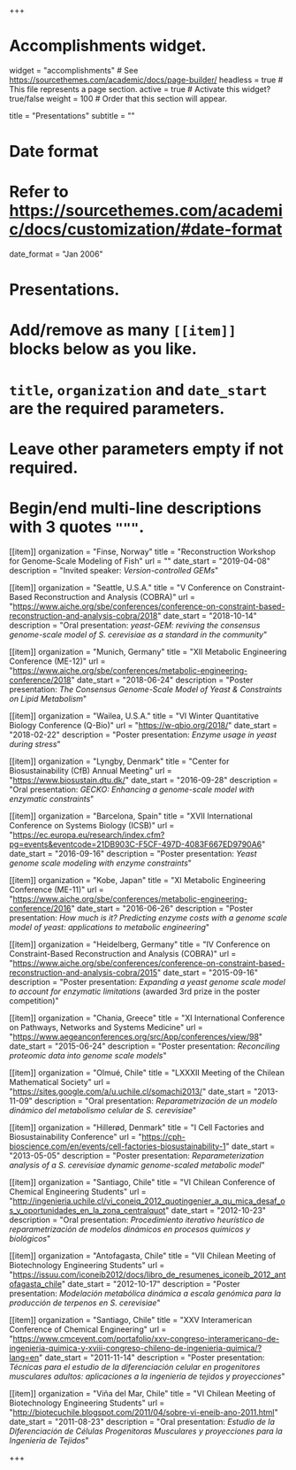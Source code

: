 +++
# Accomplishments widget.
widget = "accomplishments"  # See https://sourcethemes.com/academic/docs/page-builder/
headless = true  # This file represents a page section.
active = true  # Activate this widget? true/false
weight = 100  # Order that this section will appear.

title = "Presentations"
subtitle = ""

# Date format
#   Refer to https://sourcethemes.com/academic/docs/customization/#date-format
date_format = "Jan 2006"

# Presentations.
#   Add/remove as many `[[item]]` blocks below as you like.
#   `title`, `organization` and `date_start` are the required parameters.
#   Leave other parameters empty if not required.
#   Begin/end multi-line descriptions with 3 quotes `"""`.

[[item]]
  organization = "Finse, Norway"
  title = "Reconstruction Workshop for Genome-Scale Modeling of Fish"
  url = ""
  date_start = "2019-04-08"
  description = "Invited speaker: _Version-controlled GEMs_"

[[item]]
  organization = "Seattle, U.S.A."
  title = "V Conference on Constraint-Based Reconstruction and Analysis (COBRA)"
  url = "https://www.aiche.org/sbe/conferences/conference-on-constraint-based-reconstruction-and-analysis-cobra/2018"
  date_start = "2018-10-14"
  description = "Oral presentation: _yeast-GEM: reviving the consensus genome-scale model of S. cerevisiae as a standard in the community_"

[[item]]
  organization = "Munich, Germany"
  title = "XII Metabolic Engineering Conference (ME-12)"
  url = "https://www.aiche.org/sbe/conferences/metabolic-engineering-conference/2018"
  date_start = "2018-06-24"
  description = "Poster presentation: _The Consensus Genome-Scale Model of Yeast & Constraints on Lipid Metabolism_"

[[item]]
  organization = "Wailea, U.S.A."
  title = "VI Winter Quantitative Biology Conference (Q-Bio)"
  url = "https://w-qbio.org/2018/"
  date_start = "2018-02-22"
  description = "Poster presentation: _Enzyme usage in yeast during stress_"

[[item]]
  organization = "Lyngby, Denmark"
  title = "Center for Biosustainability (CfB) Annual Meeting"
  url = "https://www.biosustain.dtu.dk/"
  date_start = "2016-09-28"
  description = "Oral presentation: _GECKO: Enhancing a genome-scale model with enzymatic constraints_"

[[item]]
  organization = "Barcelona, Spain"
  title = "XVII International Conference on Systems Biology (ICSB)"
  url = "https://ec.europa.eu/research/index.cfm?pg=events&eventcode=21DB903C-F5CF-497D-4083F667ED9790A6"
  date_start = "2016-09-16"
  description = "Poster presentation: _Yeast genome scale modeling with enzyme constraints_"

[[item]]
  organization = "Kobe, Japan"
  title = "XI Metabolic Engineering Conference (ME-11)"
  url = "https://www.aiche.org/sbe/conferences/metabolic-engineering-conference/2016"
  date_start = "2016-06-26"
  description = "Poster presentation: _How much is it? Predicting enzyme costs with a genome scale model of yeast: applications to metabolic engineering_"

[[item]]
  organization = "Heidelberg, Germany"
  title = "IV Conference on Constraint-Based Reconstruction and Analysis (COBRA)"
  url = "https://www.aiche.org/sbe/conferences/conference-on-constraint-based-reconstruction-and-analysis-cobra/2015"
  date_start = "2015-09-16"
  description = "Poster presentation: _Expanding a yeast genome scale model to account for enzymatic limitations_ (awarded 3rd prize in the poster competition)"

[[item]]
  organization = "Chania, Greece"
  title = "XI International Conference on Pathways, Networks and Systems Medicine"
  url = "https://www.aegeanconferences.org/src/App/conferences/view/98"
  date_start = "2015-06-24"
  description = "Poster presentation: _Reconciling proteomic data into genome scale models_"

[[item]]
  organization = "Olmué, Chile"
  title = "LXXXII Meeting of the Chilean Mathematical Society"
  url = "https://sites.google.com/a/u.uchile.cl/somachi2013/"
  date_start = "2013-11-09"
  description = "Oral presentation: _Reparametrización de un modelo dinámico del metabolismo celular de S. cerevisiae_"

[[item]]
  organization = "Hillerød, Denmark"
  title = "I Cell Factories and Biosustainability Conference"
  url = "https://cph-bioscience.com/en/events/cell-factories-biosustainability-1"
  date_start = "2013-05-05"
  description = "Poster presentation: _Reparameterization analysis of a S. cerevisiae dynamic genome-scaled metabolic model_"

[[item]]
  organization = "Santiago, Chile"
  title = "VI Chilean Conference of Chemical Engineering Students"
  url = "http://ingenieria.uchile.cl/vi_coneiq_2012_quotingenier_a_qu_mica_desaf_os_y_oportunidades_en_la_zona_centralquot"
  date_start = "2012-10-23"
  description = "Oral presentation: _Procedimiento iterativo heurístico de reparametrización de modelos dinámicos en procesos químicos y biológicos_"

[[item]]
  organization = "Antofagasta, Chile"
  title = "VII Chilean Meeting of Biotechnology Engineering Students"
  url = "https://issuu.com/iconeib2012/docs/libro_de_resumenes_iconeib_2012_antofagasta_chile"
  date_start = "2012-10-17"
  description = "Poster presentation: _Modelación metabólica dinámica a escala genómica para la producción de terpenos en S. cerevisiae_"

[[item]]
  organization = "Santiago, Chile"
  title = "XXV Interamerican Conference of Chemical Engineering"
  url = "https://www.cmcevent.com/portafolio/xxv-congreso-interamericano-de-ingenieria-quimica-y-xviii-congreso-chileno-de-ingenieria-quimica/?lang=en"
  date_start = "2011-11-14"
  description = "Poster presentation: _Técnicas para el estudio de la diferenciación celular en progenitores musculares adultos: aplicaciones a la ingeniería de tejidos y proyecciones_"

[[item]]
  organization = "Viña del Mar, Chile"
  title = "VI Chilean Meeting of Biotechnology Engineering Students"
  url = "http://biotecuchile.blogspot.com/2011/04/sobre-vi-eneib-ano-2011.html"
  date_start = "2011-08-23"
  description = "Oral presentation: _Estudio de la Diferenciación de Células Progenitoras Musculares y proyecciones para la Ingeniería de Tejidos_"

+++
